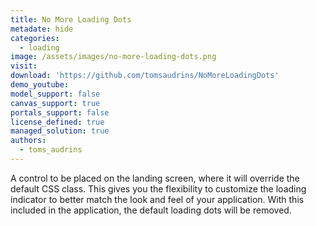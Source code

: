 ```yaml
---
title: No More Loading Dots
metadate: hide
categories:
  - loading
image: /assets/images/no-more-loading-dots.png
visit: 
download: 'https://github.com/tomsaudrins/NoMoreLoadingDots'
demo_youtube: 
model_support: false
canvas_support: true
portals_support: false
license_defined: true
managed_solution: true
authors:
  - toms_audrins
---
```

A control  to be placed on the landing screen, where it will override the default CSS class. This gives you the flexibility to customize the loading indicator to better match the look and feel of your application. With this included in the application, the default loading dots will be removed.
